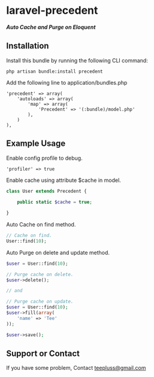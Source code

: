 laravel-precedent
=================

***Auto Cache and Purge on Eloquent***

## Installation

Install this bundle by running the following CLI command:

	php artisan bundle:install precedent
	
Add the following line to application/bundles.php

	'precedent' => array(
		'autoloads' => array(
			'map' => array(
				'Precedent' => '(:bundle)/model.php'
			),
		)
	),
	
## Example Usage 

Enable config profile to debug.
	
	'profiler' => true
	

Enable cache using attribute $cache in model.
```php
class User extends Precedent {
	
	public static $cache = true;

}
```

Auto Cache on find method.
```php
// Cache on find.
User::find(10);
```

Auto Purge on delete and update method.
```php
$user = User::find(10);

// Purge cache on delete.
$user->delete();

// and 

// Purge cache on update.
$user = User::find(10);
$user->fill(array(
	'name' => 'Tee'
));

$user->save();
```

## Support or Contact

If you have some problem, Contact teepluss@gmail.com 